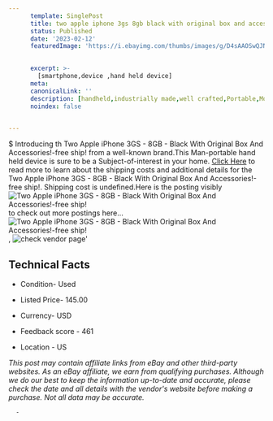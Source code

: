 ```yaml
---
      template: SinglePost
      title: two apple iphone 3gs 8gb black with original box and accessories free ship 
      status: Published
      date: '2023-02-12'
      featuredImage: 'https://i.ebayimg.com/thumbs/images/g/D4sAAOSwQJNjjBcT/s-l225.jpg'
       

      excerpt: >-
        [smartphone,device ,hand held device]
      meta:
      canonicalLink: ''
      description: [handheld,industrially made,well crafted,Portable,Mobile,Compact,Convenient,Lightweight,Maneuverable,Man-portable,Miniature,Carriable,Hand-held,Light,Holdable,Transportable,Mobile device,Pocket-sized,On-the-go,Wireless,Cordless,Compact size,Convenient size, smartphone,device ,hand held device]
      noindex: false
      

---
```

$
      Introducing th Two Apple iPhone 3GS - 8GB - Black With Original Box And Accessories!-free ship! from a well-known brand.This Man-portable hand held device is sure to be a Subject-of-interest in your home. [Click Here](https://www.ebay.com/itm/144839408294?hash=item21b919faa6%3Ag%3AD4sAAOSwQJNjjBcT&mkevt=1&mkcid=1&mkrid=711-53200-19255-0&campid=%253CePNCampaignId%253E&customid=%253CreferenceId%253E&toolid=10049) to read more to learn about the shipping costs and additional details for the Two Apple iPhone 3GS - 8GB - Black With Original Box And Accessories!-free ship!. Shipping cost is undefined.Here is the posting visibly ![Two Apple iPhone 3GS - 8GB - Black With Original Box And Accessories!-free ship!](https://i.ebayimg.com/thumbs/images/g/D4sAAOSwQJNjjBcT/s-l225.jpg) to check out more postings here... ![Two Apple iPhone 3GS - 8GB - Black With Original Box And Accessories!-free ship!](https://i.ebayimg.com/images/g/D4sAAOSwQJNjjBcT/s-l1600.jpg), ![check vendor page](https://origin-galleryplus.ebayimg.com/ws/web/144839408294_2_0_1/225x225.jpg,https://origin-galleryplus.ebayimg.com/ws/web/144839408294_3_0_1/225x225.jpg,https://origin-galleryplus.ebayimg.com/ws/web/144839408294_4_0_1/225x225.jpg,https://origin-galleryplus.ebayimg.com/ws/web/144839408294_5_0_1/225x225.jpg,https://origin-galleryplus.ebayimg.com/ws/web/144839408294_6_0_1/225x225.jpg,https://origin-galleryplus.ebayimg.com/ws/web/144839408294_7_0_1/225x225.jpg,https://origin-galleryplus.ebayimg.com/ws/web/144839408294_8_0_1/225x225.jpg,https://origin-galleryplus.ebayimg.com/ws/web/144839408294_9_0_1/225x225.jpg,https://origin-galleryplus.ebayimg.com/ws/web/144839408294_10_0_1/225x225.jpg)'

      

 ## Technical Facts 



     
      

 - Condition- Used 


      

 - Listed Price- 145.00 


      

 - Currency- USD 


      

 - Feedback score - 461 


      

 - Location - US 


      
      

 *_This post may contain affiliate links from eBay and other third-party websites. As an eBay affiliate, we earn from qualifying purchases. Although we do our best to keep the information up-to-date and accurate, please check the date and all details with the vendor's website before making a purchase. Not all data may be accurate._*




      -

